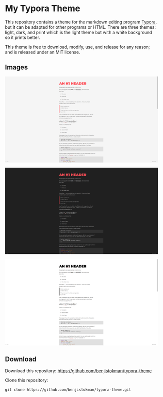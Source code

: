 # My Typora Theme

This repository contains a theme for the markdown editing program [Typora](https://typora.io/), but it can be adapted for other programs or HTML.  There are three themes: light, dark, and print which is the light theme but with a white background so it prints better.

This theme is free to download, modify, use, and release for any reason; and is released under an MIT license.

## Images

![light](light.png)

![dark](dark.png)

![print](print.png)

## Download

Download this repository: https://github.com/benjistokman/typora-theme

Clone this repository:

```
git clone https://github.com/benjistokman/typora-theme.git
```